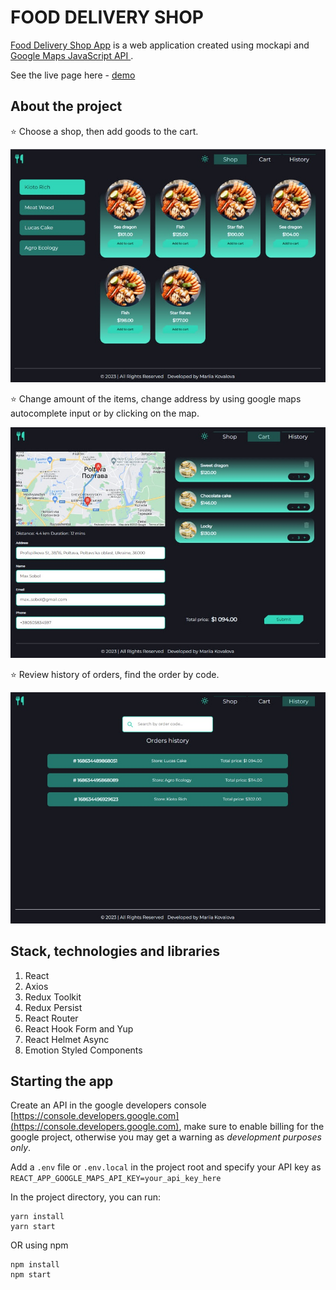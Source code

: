 # FOOD DELIVERY SHOP

[Food Delivery Shop App](https://mariia-kovalova.github.io/food-delivery-shop/)
is a web application created using mockapi and
[Google Maps JavaScript API ](https://developers.google.com/maps/documentation/javascript/overview).

See the live page here -
[demo](https://mariia-kovalova.github.io/food-delivery-shop/)

## About the project

⭐ Choose a shop, then add goods to the cart.

![](.gitbook/assets/shop-page.jpg)

⭐ Change amount of the items, change address by using google maps autocomplete
input or by clicking on the map.

![](.gitbook/assets/cart-page.jpg)

⭐ Review history of orders, find the order by code.

![](.gitbook/assets/history-page.jpg)

## Stack, technologies and libraries

1. React
2. Axios
3. Redux Toolkit
4. Redux Persist
5. React Router
6. React Hook Form and Yup
7. React Helmet Async
8. Emotion Styled Components

## Starting the app

Create an API in the google developers console
[https://console.developers.google.com](https://console.developers.google.com),
make sure to enable billing for the google project, otherwise you may get a
warning as _development purposes only_.

Add a `.env` file or `.env.local` in the project root and specify your API key
as `REACT_APP_GOOGLE_MAPS_API_KEY=your_api_key_here`

In the project directory, you can run:

```
yarn install
yarn start
```

OR using npm

```
npm install
npm start
```
